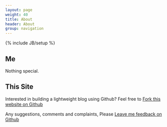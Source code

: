 ```yaml
---
layout: page
weight: 40
title: About
header: About
group: navigation
---
```

{% include JB/setup %}

## Me

Nothing special.

## This Site 

Interested in building a lightweight blog using Github?
Feel free to 
<a class="btn btn-small btn-info" href="https://github.com/hupili/hupili.github.com" title="Fork this website" target="_blank">Fork this website on Github</a>

Any suggestions, comments and complaints, Please 
<a class="btn btn-small btn-info" href="https://github.com/hupili/Feedback/issues/new" title="Leave Pili feedback using GitHub" target="_blank">Leave me feedback on Github</a>

